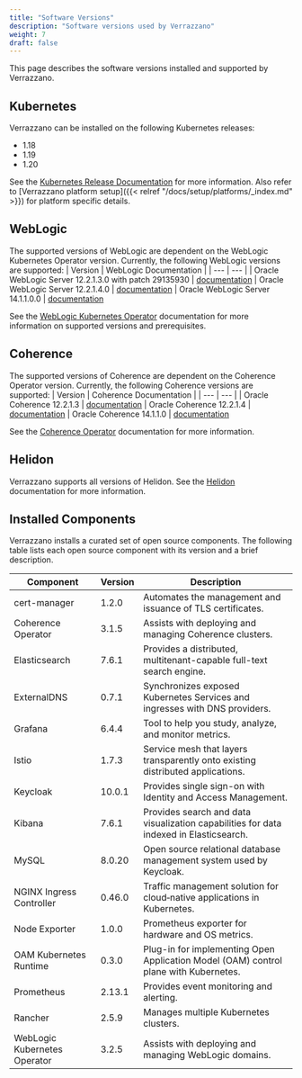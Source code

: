 ```yaml
---
title: "Software Versions"
description: "Software versions used by Verrazzano"
weight: 7
draft: false
---
```

This page describes the software versions installed and supported by Verrazzano.

## Kubernetes
Verrazzano can be installed on the following Kubernetes releases:
- 1.18
- 1.19
- 1.20

See the [Kubernetes Release Documentation](https://kubernetes.io/releases/) for more information.
Also refer to [Verrazzano platform setup]({{< relref "/docs/setup/platforms/_index.md" >}}) for platform specific details.

## WebLogic
The supported versions of WebLogic are dependent on the WebLogic Kubernetes Operator version.
Currently, the following WebLogic versions are supported:
| Version | WebLogic Documentation | 
| ---       | ---     |
| Oracle WebLogic Server 12.2.1.3.0 with patch 29135930 | [documentation](https://docs.oracle.com/middleware/12213/wls/index.html)
| Oracle WebLogic Server 12.2.1.4.0 | [documentation](https://docs.oracle.com/en/middleware/fusion-middleware/weblogic-server/12.2.1.4/index.html)
| Oracle WebLogic Server 14.1.1.0.0 | [documentation](https://docs.oracle.com/en/middleware/standalone/weblogic-server/14.1.1.0/)

See the [WebLogic Kubernetes Operator](https://oracle.github.io/weblogic-kubernetes-operator/userguide/prerequisites/introduction/) 
documentation for more information on supported versions and prerequisites.
 
## Coherence
The supported versions of Coherence are dependent on the Coherence Operator version.
Currently, the following Coherence versions are supported:
| Version | Coherence Documentation | 
| ---       | ---     |
| Oracle Coherence 12.2.1.3 | [documentation](https://docs.oracle.com/middleware/12213/coherence/index.html)
| Oracle Coherence 12.2.1.4 | [documentation](https://docs.oracle.com/en/middleware/fusion-middleware/coherence/12.2.1.4/index.html)
| Oracle Coherence 14.1.1.0 | [documentation](https://docs.oracle.com/en/middleware/fusion-middleware/coherence/12.2.1.4/index.html)

See the [Coherence Operator](https://oracle.github.io/coherence-operator/docs/latest/#/about/01_overview) 
documentation for more information.
 
## Helidon
Verrazzano supports all versions of Helidon.  See the [Helidon](https://helidon.io) documentation for more information.

## Installed Components
Verrazzano installs a curated set of open source components.  The following table lists each open source
component with its version and a brief description.

| Component | Version | Description |
| ---       | ---     | ---         |
| cert-manager | 1.2.0 | Automates the management and issuance of TLS certificates.
| Coherence Operator | 3.1.5 | Assists with deploying and managing Coherence clusters.
| Elasticsearch | 7.6.1 | Provides a distributed, multitenant-capable full-text search engine.
| ExternalDNS | 0.7.1 | Synchronizes exposed Kubernetes Services and ingresses with DNS providers.
| Grafana | 6.4.4 | Tool to help you study, analyze, and monitor metrics.
| Istio | 1.7.3 | Service mesh that layers transparently onto existing distributed applications.
| Keycloak | 10.0.1 | Provides single sign-on with Identity and Access Management.
| Kibana | 7.6.1 | Provides search and data visualization capabilities for data indexed in Elasticsearch.
| MySQL | 8.0.20 | Open source relational database management system used by Keycloak.
| NGINX Ingress Controller | 0.46.0 | Traffic management solution for cloud‑native applications in Kubernetes.
| Node Exporter | 1.0.0 | Prometheus exporter for hardware and OS metrics.
| OAM Kubernetes Runtime | 0.3.0 | Plug-in for implementing Open Application Model (OAM) control plane with Kubernetes.
| Prometheus | 2.13.1 | Provides event monitoring and alerting.
| Rancher | 2.5.9 | Manages multiple Kubernetes clusters.
| WebLogic Kubernetes Operator | 3.2.5 | Assists with deploying and managing WebLogic domains.

